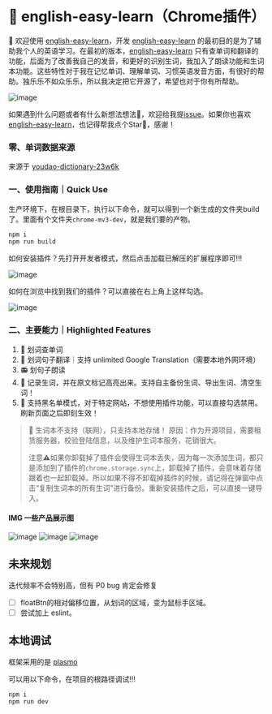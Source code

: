 # 🍊 english-easy-learn（Chrome插件）
👏 欢迎使用 [english-easy-learn](https://github.com/Lu-HuaiLiang/english-easy-learn-chrome-extension)，开发 [english-easy-learn](https://github.com/Lu-HuaiLiang/english-easy-learn-chrome-extension) 的最初目的是为了辅助我个人的英语学习。在最初的版本，[english-easy-learn](https://github.com/Lu-HuaiLiang/english-easy-learn-chrome-extension) 只有查单词和翻译的功能，后面为了改善我自己的发音，和更好的识别生词，我加入了朗读功能和生词本功能。这些特性对于我在记忆单词、理解单词、习惯英语发音方面，有很好的帮助。独乐乐不如众乐乐，所以我决定把它开源了，希望也对于你有所帮助。

![image](https://github.com/Lu-HuaiLiang/english-search/assets/49161826/9881ef76-50ef-4c99-80b7-c6dc74b3713e)

如果遇到什么问题或者有什么新想法想法🌟，欢迎给我提[issue](https://github.com/Lu-HuaiLiang/english-easy-learn-chrome-extension/issues)。如果你也喜欢 [english-easy-learn](https://github.com/Lu-HuaiLiang/english-easy-learn-chrome-extension)，也记得帮我点个Star🌟，感谢！

### 零、单词数据来源
来源于 [youdao-dictionary-23w6k](https://github.com/Lu-HuaiLiang/youdao-dictionary-23w6k)

### 一、使用指南｜Quick Use

生产环境下，在根目录下，执行以下命令，就可以得到一个新生成的文件夹build了。里面有个文件夹`chrome-mv3-dev`，就是我们要的产物。
```sh
npm i
npm run build
```

如何安装插件？先打开开发者模式，然后点击加载已解压的扩展程序即可!!!

![image](https://github.com/Lu-HuaiLiang/english-search/assets/49161826/5c2ec243-8ac1-4e79-9f52-16c5b8486a28)

如何在浏览中找到我们的插件？可以直接在右上角上这样勾选。

![image](https://github.com/Lu-HuaiLiang/english-search/assets/49161826/b97118b6-3b60-4cad-8d89-0af7b843490d)


### 二、主要能力｜Highlighted Features

1. 📝 划词查单词
2. 📝 划词句子翻译｜支持 unlimited Google Translation（需要本地外网环境）
3. 📻 划句子朗读
4. 🌟 记录生词，并在原文标记高亮出来。支持自主备份生词、导出生词、清空生词！
5. 🚫 支持黑名单模式，对于特定网站，不想使用插件功能，可以直接勾选禁用。刷新页面之后即刻生效！

> 🚫 生词本不支持（联网），只支持本地存储！
> 原因：作为开源项目，需要租赁服务器，校验登陆信息，以及维护生词本服务，花销很大。
>
> 注意⚠️如果你卸载掉了插件会使得生词本丢失，因为每一次添加生词，都只是添加到了插件的`chrome.storage.sync`上，卸载掉了插件，会意味着存储跟着也一起卸载掉。所以如果不得不卸载掉插件的时候，请记得在弹窗中点击“复制生词本的所有生词”进行备份。重新安装插件之后，可以直接一键导入。

#### IMG 一些产品展示图
![image](https://github.com/Lu-HuaiLiang/english-search/assets/49161826/882d450b-d2b2-4cf9-adb6-fe92784f43a1)
![image](https://github.com/Lu-HuaiLiang/english-search/assets/49161826/0491959e-3f03-4c35-a41a-50e9b7349293)
![image](https://github.com/Lu-HuaiLiang/english-search/assets/49161826/519ed1ab-8b1e-4aad-9fcb-cfcc546d961f)

## 未来规划
迭代频率不会特别高，但有 P0 bug 肯定会修复
- [ ] floatBtn的相对偏移位置，从划词的区域，变为鼠标手区域。
- [ ] 尝试加上 eslint。

## 本地调试
框架采用的是 [plasmo](https://github.com/PlasmoHQ/plasmo)

可以用以下命令，在项目的根路径调试!!!
```sh
npm i
npm run dev
```




